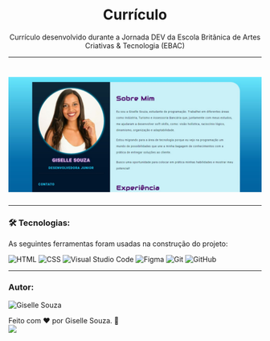 <h1 align="center">Currículo</h1>

<p align="center">Currículo desenvolvido durante a Jornada DEV da Escola Britânica de Artes Criativas & Tecnologia (EBAC)</p>

---

<h1 align="center">
  <img alt="Imagem do projeto" src="./img/paginaCurriculo.jpg" />
</h1>

---
 
### 🛠 Tecnologias:

As seguintes ferramentas foram usadas na construção do projeto:

![HTML](https://img.shields.io/badge/HTML5-E34F26?style=flat&logo=html5&logoColor=white)
![CSS](https://img.shields.io/badge/CSS3-1572B6?style=flat&logo=css3&logoColor=white)
![Visual Studio Code](https://img.shields.io/badge/-Visual%20Studio%20Code-05122A?style=flat&logo=visual-studio-code&logoColor=007ACC)
![Figma](https://img.shields.io/badge/Figma-F24E1E?style=flat&logo=figma&logoColor=white)
![Git](https://img.shields.io/badge/-Git-05122A?style=flat&logo=git)
![GitHub](https://img.shields.io/badge/-GitHub-05122A?style=flat&logo=github)

---

### Autor:

<img alt="Giselle Souza" title="Giselle Souza" src="https://github.com/gisellesouzaa.png" height="100" width="100"/>

Feito com ❤️ por Giselle Souza. 👋
<br>
<a href="https://www.linkedin.com/in/giselle-de-souza-gabriel/" target="_blank"><img src="https://img.shields.io/badge/-LinkedIn-05122A?style=for-the-flat&logo=linkedin&logoColor=white" target="_blank"></a>

 
